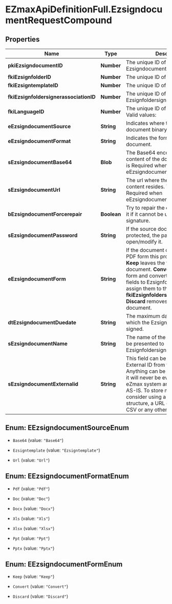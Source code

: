 # EZmaxApiDefinitionFull.EzsigndocumentRequestCompound

## Properties

Name | Type | Description | Notes
------------ | ------------- | ------------- | -------------
**pkiEzsigndocumentID** | **Number** | The unique ID of the Ezsigndocument | [optional] 
**fkiEzsignfolderID** | **Number** | The unique ID of the Ezsignfolder | 
**fkiEzsigntemplateID** | **Number** | The unique ID of the Ezsigntemplate | [optional] 
**fkiEzsignfoldersignerassociationID** | **Number** | The unique ID of the Ezsignfoldersignerassociation | [optional] 
**fkiLanguageID** | **Number** | The unique ID of the Language.  Valid values:  |Value|Description| |-|-| |1|French| |2|English| | 
**eEzsigndocumentSource** | **String** | Indicates where to look for the document binary content. | 
**eEzsigndocumentFormat** | **String** | Indicates the format of the document. | [optional] 
**sEzsigndocumentBase64** | **Blob** | The Base64 encoded binary content of the document.  This field is Required when eEzsigndocumentSource &#x3D; Base64. | [optional] 
**sEzsigndocumentUrl** | **String** | The url where the document content resides.  This field is Required when eEzsigndocumentSource &#x3D; Url. | [optional] 
**bEzsigndocumentForcerepair** | **Boolean** | Try to repair the document or flatten it if it cannot be used for electronic signature.  | [optional] [default to true]
**sEzsigndocumentPassword** | **String** | If the source document is password protected, the password to open/modify it. | [optional] 
**eEzsigndocumentForm** | **String** | If the document contains an existing PDF form this property must be set.  **Keep** leaves the form as-is in the document.  **Convert** removes the form and convert all the existing fields to Ezsignformfieldgroups and assign them to the specified **fkiEzsignfoldersignerassociationID**  **Discard** removes the form from the document. | [optional] 
**dtEzsigndocumentDuedate** | **String** | The maximum date and time at which the Ezsigndocument can be signed. | 
**sEzsigndocumentName** | **String** | The name of the document that will be presented to Ezsignfoldersignerassociations | 
**sEzsigndocumentExternalid** | **String** | This field can be used to store an External ID from the client&#39;s system.  Anything can be stored in this field, it will never be evaluated by the eZmax system and will be returned AS-IS.  To store multiple values, consider using a JSON formatted structure, a URL encoded string, a CSV or any other custom format.  | [optional] 



## Enum: EEzsigndocumentSourceEnum


* `Base64` (value: `"Base64"`)

* `Ezsigntemplate` (value: `"Ezsigntemplate"`)

* `Url` (value: `"Url"`)





## Enum: EEzsigndocumentFormatEnum


* `Pdf` (value: `"Pdf"`)

* `Doc` (value: `"Doc"`)

* `Docx` (value: `"Docx"`)

* `Xls` (value: `"Xls"`)

* `Xlsx` (value: `"Xlsx"`)

* `Ppt` (value: `"Ppt"`)

* `Pptx` (value: `"Pptx"`)





## Enum: EEzsigndocumentFormEnum


* `Keep` (value: `"Keep"`)

* `Convert` (value: `"Convert"`)

* `Discard` (value: `"Discard"`)




